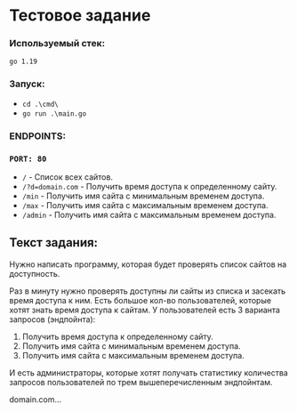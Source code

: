 # Тестовое задание
### Используемый стек:
`go 1.19`

### Запуск:
- `cd .\cmd\`
- `go run .\main.go`
### ENDPOINTS:
### `PORT: 80`
- `/` - Cписок всех сайтов.
- `/?d=domain.com` - Получить время доступа к определенному сайту.
- `/min` - Получить имя сайта с минимальным временем доступа.
- `/max` - Получить имя сайта с максимальным временем доступа. 
- `/admin` - Получить имя сайта с максимальным временем доступа. 

## Текст задания:
Нужно написать программу, которая будет проверять список сайтов на доступность.

Раз в минуту нужно проверять доступны ли сайты из списка и засекать время доступа к ним.
Есть большое кол-во пользователей, которые хотят знать время доступа к сайтам.
У пользователей есть 3 варианта запросов (эндпойнта):
1. Получить время доступа к определенному сайту.
2. Получить имя сайта с минимальным временем доступа.
3. Получить имя сайта с максимальным временем доступа.

И есть администраторы, которые хотят получать статистику количества запросов пользователей по трем вышеперечисленным эндпойнтам.

domain.com...